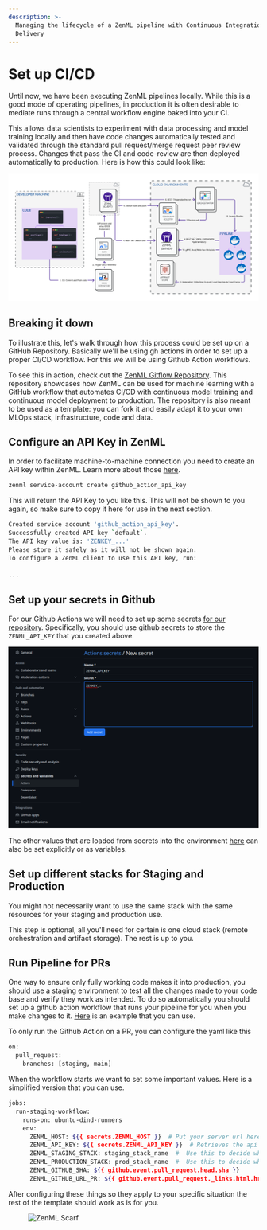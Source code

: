 ```yaml
---
description: >-
  Managing the lifecycle of a ZenML pipeline with Continuous Integration and
  Delivery
---
```


# Set up CI/CD

Until now, we have been executing ZenML pipelines locally. While this is a good mode of operating pipelines, in
production it is often desirable to mediate runs through a central workflow engine baked into your CI.

This allows data scientists to experiment with data processing and model training locally and then have code changes
automatically tested and validated through the standard pull request/merge request peer review process. Changes that
pass the CI and code-review are then deployed automatically to production. Here is how this could look like:

![Pipeline being run on staging/production stack through ci/cd](../../.gitbook/assets/ci-cd-overall.png)

## Breaking it down

To illustrate this, let's walk through how this process could be set up on
a GitHub Repository. Basically we'll be using gh actions in order to set up
a proper CI/CD workflow. For this we will be using Github Action workflows.

To see this in action, check out the [ZenML Gitflow Repository](https://github.com/zenml-io/zenml-gitflow/). This
repository showcases how ZenML can be used for machine learning with a GitHub workflow that automates CI/CD with
continuous model training and continuous model deployment to production. The repository is also meant to be used as a
template: you can fork it and easily adapt it to your own MLOps stack, infrastructure, code and data.

## Configure an API Key in ZenML

In order to facilitate machine-to-machine connection you need to create an API key within ZenML. Learn more about those
[here](https://docs.zenml.io/how-to/connecting-to-zenml/connect-with-a-service-account).

```bash
zenml service-account create github_action_api_key
```

This will return the API Key to you like this. This will not be shown to you again, so make sure to copy it here for
use in the next section.

```bash
Created service account 'github_action_api_key'.
Successfully created API key `default`.
The API key value is: 'ZENKEY_...'
Please store it safely as it will not be shown again.
To configure a ZenML client to use this API key, run:

...
```

## Set up your secrets in Github

For our Github Actions we will need to set up some secrets [for our repository](https://docs.github.com/en/actions/security-guides/using-secrets-in-github-actions#creating-secrets-for-a-repository). 
Specifically, you should use github secrets to store the `ZENML_API_KEY` that you created above.

![create_gh_secret.png](../../.gitbook/assets/create_gh_secret.png)

The other values that are loaded from secrets into the environment [here](https://github.com/zenml-io/zenml-gitflow/blob/main/.github/workflows/pr.yaml#L14-L23)
can also be set explicitly or as variables.

## Set up different stacks for Staging and Production

You might not necessarily want to use the same stack with the same resources for your staging and production use. 

This step is optional, all you'll need for certain is one cloud stack (remote orchestration and artifact storage). The
rest is up to you.

## Run Pipeline for PRs

One way to ensure only fully working code makes it into production, you should use a staging environment to test all
the changes made to your code base and verify they work as intended. To do so automatically you should set up a
github action workflow that runs your pipeline for you when you make changes to it. 
[Here](https://github.com/zenml-io/zenml-gitflow/blob/main/.github/workflows/pr.yaml) is an example that you can use.

To only run the Github Action on a PR, you can configure the yaml like this 
```bash
on:
  pull_request:
    branches: [staging, main]
```

When the workflow starts we want to set some important values. Here is a simplified version that you can use.
```bash
jobs:
  run-staging-workflow:
    runs-on: ubuntu-dind-runners
    env:
      ZENML_HOST: ${{ secrets.ZENML_HOST }}  # Put your server url here
      ZENML_API_KEY: ${{ secrets.ZENML_API_KEY }}  # Retrieves the api key for use  
      ZENML_STAGING_STACK: staging_stack_name  #  Use this to decide which stack is used for staging
      ZENML_PRODUCTION_STACK: prod_stack_name  #  Use this to decide which stack is used for staging
      ZENML_GITHUB_SHA: ${{ github.event.pull_request.head.sha }}
      ZENML_GITHUB_URL_PR: ${{ github.event.pull_request._links.html.href }}
```

After configuring these things so they apply to your specific situation the rest of the template should work as is for 
you.

<figure><img src="https://static.scarf.sh/a.png?x-pxid=f0b4f458-0a54-4fcd-aa95-d5ee424815bc" alt="ZenML Scarf"><figcaption></figcaption></figure>
